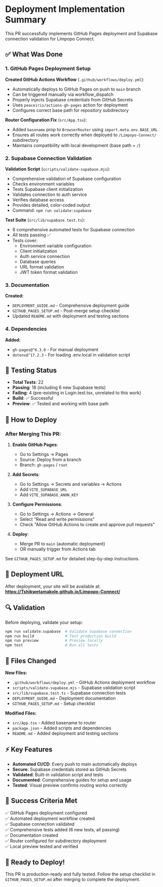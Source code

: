 # Deployment Implementation Summary

This PR successfully implements GitHub Pages deployment and Supabase connection validation for Limpopo Connect.

## ✅ What Was Done

### 1. GitHub Pages Deployment Setup

**Created GitHub Actions Workflow** (`.github/workflows/deploy.yml`):
- Automatically deploys to GitHub Pages on push to `main` branch
- Can be triggered manually via workflow_dispatch
- Properly injects Supabase credentials from GitHub Secrets
- Uses `peaceiris/actions-gh-pages` action for deployment
- Configures correct base path for repository subdirectory

**Router Configuration Fix** (`src/App.tsx`):
- Added `basename` prop to `BrowserRouter` using `import.meta.env.BASE_URL`
- Ensures all routes work correctly when deployed to `/Limpopo-Connect/` subdirectory
- Maintains compatibility with local development (base path = `/`)

### 2. Supabase Connection Validation

**Validation Script** (`scripts/validate-supabase.mjs`):
- Comprehensive validation of Supabase configuration
- Checks environment variables
- Tests Supabase client initialization
- Validates connection to auth service
- Verifies database access
- Provides detailed, color-coded output
- Command: `npm run validate:supabase`

**Test Suite** (`src/lib/supabase.test.ts`):
- 6 comprehensive automated tests for Supabase connection
- All tests passing ✅
- Tests cover:
  - Environment variable configuration
  - Client initialization
  - Auth service connection
  - Database queries
  - URL format validation
  - JWT token format validation

### 3. Documentation

**Created:**
- `DEPLOYMENT_GUIDE.md` - Comprehensive deployment guide
- `GITHUB_PAGES_SETUP.md` - Post-merge setup checklist
- Updated `README.md` with deployment and testing sections

### 4. Dependencies

**Added:**
- `gh-pages@^6.3.0` - For manual deployment
- `dotenv@^17.2.3` - For loading .env.local in validation script

## 🧪 Testing Status

- **Total Tests**: 22
- **Passing**: 18 (including 6 new Supabase tests)
- **Failing**: 4 (pre-existing in Login.test.tsx, unrelated to this work)
- **Build**: ✅ Successful
- **Preview**: ✅ Tested and working with base path

## 🚀 How to Deploy

### After Merging This PR:

1. **Enable GitHub Pages**:
   - Go to Settings → Pages
   - Source: Deploy from a branch
   - Branch: `gh-pages` / `root`

2. **Add Secrets**:
   - Go to Settings → Secrets and variables → Actions
   - Add `VITE_SUPABASE_URL`
   - Add `VITE_SUPABASE_ANON_KEY`

3. **Configure Permissions**:
   - Go to Settings → Actions → General
   - Select "Read and write permissions"
   - Check "Allow GitHub Actions to create and approve pull requests"

4. **Deploy**:
   - Merge PR to `main` (automatic deployment)
   - OR manually trigger from Actions tab

See `GITHUB_PAGES_SETUP.md` for detailed step-by-step instructions.

## 📍 Deployment URL

After deployment, your site will be available at:
**https://Tshikwetamakole.github.io/Limpopo-Connect/**

## 🔍 Validation

Before deploying, validate your setup:
```bash
npm run validate:supabase  # Validate Supabase connection
npm run build              # Test production build
npm run preview            # Preview locally
npm test                   # Run all tests
```

## 📝 Files Changed

**New Files:**
- `.github/workflows/deploy.yml` - GitHub Actions deployment workflow
- `scripts/validate-supabase.mjs` - Supabase validation script
- `src/lib/supabase.test.ts` - Supabase connection tests
- `DEPLOYMENT_GUIDE.md` - Deployment documentation
- `GITHUB_PAGES_SETUP.md` - Setup checklist

**Modified Files:**
- `src/App.tsx` - Added basename to router
- `package.json` - Added scripts and dependencies
- `README.md` - Added deployment and testing sections

## ⚡ Key Features

- **Automated CI/CD**: Every push to main automatically deploys
- **Secure**: Supabase credentials stored as GitHub Secrets
- **Validated**: Built-in validation script and tests
- **Documented**: Comprehensive guides for setup and usage
- **Tested**: Visual preview confirms routing works correctly

## 🎯 Success Criteria Met

✅ GitHub Pages deployment configured  
✅ Automated deployment workflow created  
✅ Supabase connection validated  
✅ Comprehensive tests added (6 new tests, all passing)  
✅ Documentation created  
✅ Router configured for subdirectory deployment  
✅ Local preview tested and verified  

## 🙏 Ready to Deploy!

This PR is production-ready and fully tested. Follow the setup checklist in `GITHUB_PAGES_SETUP.md` after merging to complete the deployment.
